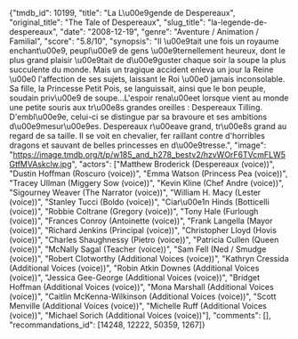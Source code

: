 {"tmdb_id": 10199, "title": "La L\u00e9gende de Despereaux", "original_title": "The Tale of Despereaux", "slug_title": "la-legende-de-despereaux", "date": "2008-12-19", "genre": "Aventure / Animation / Familial", "score": "5.8/10", "synopsis": "Il \u00e9tait une fois un royaume enchant\u00e9, peupl\u00e9 de gens \u00e9ternellement heureux, dont le plus grand plaisir \u00e9tait de d\u00e9guster chaque soir la soupe la plus succulente du monde. Mais un tragique accident enleva un jour la Reine \u00e0 l'affection de ses sujets, laissant le Roi \u00e0 jamais inconsolable. Sa fille, la Princesse Petit Pois, se languissait, ainsi que le bon peuple, soudain priv\u00e9 de soupe...L'espoir rena\u00eet lorsque vient au monde une petite souris aux tr\u00e8s grandes oreilles : Despereaux Tilling. D'embl\u00e9e, celui-ci se distingue par sa bravoure et ses ambitions d\u00e9mesur\u00e9es. Despereaux r\u00eave grand, tr\u00e8s grand au regard de sa taille. Il se voit en chevalier, fer raillant contre d'horribles dragons et sauvant de belles princesses en d\u00e9tresse.", "image": "https://image.tmdb.org/t/p/w185_and_h278_bestv2/hzvWOrF6TVcmFLW5GtfMVAskclw.jpg", "actors": ["Matthew Broderick (Despereaux (voice))", "Dustin Hoffman (Roscuro (voice))", "Emma Watson (Princess Pea (voice))", "Tracey Ullman (Miggery Sow (voice))", "Kevin Kline (Chef Andre (voice))", "Sigourney Weaver (The Narrator (voice))", "William H. Macy (Lester (voice))", "Stanley Tucci (Boldo (voice))", "Ciar\u00e1n Hinds (Botticelli (voice))", "Robbie Coltrane (Gregory (voice))", "Tony Hale (Furlough (voice))", "Frances Conroy (Antoinette (voice))", "Frank Langella (Mayor (voice))", "Richard Jenkins (Principal (voice))", "Christopher Lloyd (Hovis (voice))", "Charles Shaughnessy (Pietro (voice))", "Patricia Cullen (Queen (voice))", "McNally Sagal (Teacher (voice))", "Sam Fell (Ned / Smudge (voice))", "Robert Clotworthy (Additional Voices (voice))", "Kathryn Cressida (Additional Voices (voice))", "Robin Atkin Downes (Additional Voices (voice))", "Jessica Gee-George (Additional Voices (voice))", "Bridget Hoffman (Additional Voices (voice))", "Mona Marshall (Additional Voices (voice))", "Caitlin McKenna-Wilkinson (Additional Voices (voice))", "Scott Menville (Additional Voices (voice))", "Michelle Ruff (Additional Voices (voice))", "Michael Sorich (Additional Voices (voice))"], "comments": [], "recommandations_id": [14248, 12222, 50359, 1267]}